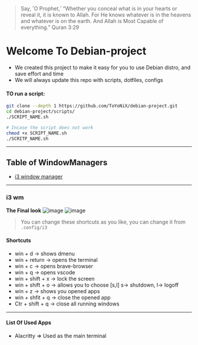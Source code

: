 >Say, ˹O Prophet,˺ “Whether you conceal what is in your hearts or reveal it, it is known to Allah. For He knows whatever is in the heavens and whatever is on the earth. And Allah is Most Capable of everything.”
Quran 3:29


# Welcome To Debian-project
- We created this project to make it easy for you to use Debian distro, and save effort and time
- We will always update this repo with scripts, dotfiles, configs


#### TO run a script:
```bash
git clone --depth 1 https://github.com/ToYoNiX/debian-project.git
cd debian-project/scripts/
./SCRIPT_NAME.sh 

# Incase the script does not work
chmod +x SCRIPT_NAME.sh
./SCRITP_NAME.sh
```

---

## Table of WindowManagers

- [i3 window manager](#i3-wm)

---

### i3 wm

**The Final look**
![image](https://github.com/ToYoNiX/debian-project/assets/125517573/936b809f-cecd-41e7-9aae-2e973828974f)
![image](https://github.com/ToYoNiX/debian-project/assets/125517573/b795219e-61c0-48f4-bfe6-22ec485b36a4)

> You can change these shortcuts as you like,
> you can change it from `.config/i3`

#### Shortcuts
- win + d -> shows dmenu
- win + return -> opens the terminal
- win + c -> opens brave-browser
- win + q -> opens vscode
- win + shift + x -> lock the screen
- win + shift + o -> allows you to choose [s,l] s-> shutdown, l-> logoff
- win + z -> shows you opened apps
- win + shfit + q -> close the opened app
- Ctr + shift + q -> close all running windows

---

#### **List Of Used Apps**
- Alacritty => Used as the main terminal 
